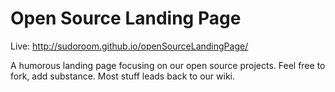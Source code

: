 # Open Source Landing Page

Live: http://sudoroom.github.io/openSourceLandingPage/

A humorous landing page focusing on our open source projects.
Feel free to fork, add substance. Most stuff leads back to our wiki.
